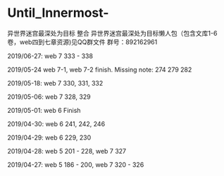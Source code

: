 # Until_Innermost-
异世界迷宫最深处为目标 整合
异世界迷宫最深处为目标懒人包（包含文库1-6卷，web四到七章资源)见QQ群文件 群号：892162961

2019/06-27: 
web 7 333 - 338

2019/05-24
web 7-1, web 7-2 finish.
 Missing note:
274 279 282

2019/05-18: 
web 7 330, 331, 332

2019/05-06: 
web 7 328, 329

2019/05-01: 
web 6 Finish

2019/04-30: 
web 6 241, 242, 246

2019/04-29: 
web 6 229, 230

2019/04-28: 
web 5 201 - 228, 
web 7 327

2019/04-27: 
web 5 186 - 200, 
web 7 320 - 326
